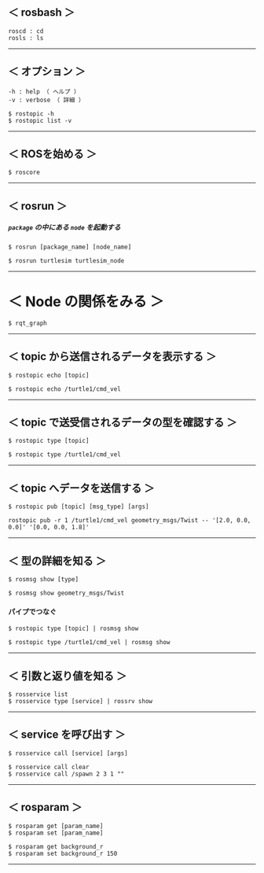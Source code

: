 ## ＜ rosbash ＞
```
roscd : cd
rosls : ls
```
---
## ＜ オプション ＞
```
-h : help （ ヘルプ ）
-v : verbose （ 詳細 ）
```
```
$ rostopic -h
$ rostopic list -v
```
---
## ＜ ROSを始める ＞
```
$ roscore
```
---
## ＜ rosrun ＞
##### `package` の中にある `node` を起動する
```
$ rosrun [package_name] [node_name]
```
```
$ rosrun turtlesim turtlesim_node
```
---
# ＜ Node の関係をみる ＞
```
$ rqt_graph
```
---
## ＜ topic から送信されるデータを表示する ＞
```
$ rostopic echo [topic]
```
```
$ rostopic echo /turtle1/cmd_vel
```
---
## ＜ topic で送受信されるデータの型を確認する ＞
```
$ rostopic type [topic]
```
```
$ rostopic type /turtle1/cmd_vel
```
---
## ＜ topic へデータを送信する ＞
```
$ rostopic pub [topic] [msg_type] [args]
```
```
rostopic pub -r 1 /turtle1/cmd_vel geometry_msgs/Twist -- '[2.0, 0.0, 0.0]' '[0.0, 0.0, 1.8]'
```
---
## ＜ 型の詳細を知る ＞
```
$ rosmsg show [type]
```
```
$ rosmsg show geometry_msgs/Twist
```
#### パイプでつなぐ
```
$ rostopic type [topic] | rosmsg show
```
```
$ rostopic type /turtle1/cmd_vel | rosmsg show
```
---
## ＜ 引数と返り値を知る ＞
```
$ rosservice list
$ rosservice type [service] | rossrv show
```
---
## ＜ service を呼び出す ＞
```
$ rosservice call [service] [args]
```
```
$ rosservice call clear
$ rosservice call /spawn 2 3 1 ""
```
---
## ＜ rosparam ＞
```
$ rosparam get [param_name]
$ rosparam set [param_name]
```
```
$ rosparam get background_r
$ rosparam set background_r 150
```
---
